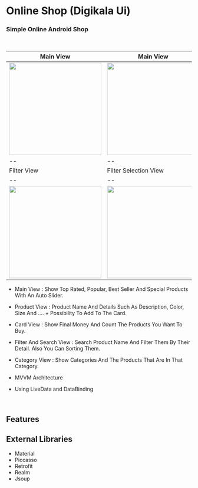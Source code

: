 # Online Shop (Digikala Ui)

### Simple Online Android Shop
<br>

| Main View | Main View | Product View |
|--|--|--|
| <img src="http://bayanbox.ir/download/7063447022322088354/Screenshot-1578397393.png" width=250px> | <img src="http://bayanbox.ir/download/3821864671374221911/Screenshot-1578397416.png" width=250px> | <img src="http://bayanbox.ir/download/6767551970765777325/Screenshot-1578397411.png" width=250px> |
|--|--|--|
| Filter View | Filter Selection View | Card View |
|--|--|--|
| <img src="http://bayanbox.ir/download/5131366637189830810/Screenshot-1578397463.png" width=250px> | <img src="http://bayanbox.ir/download/218147629852481318/Screenshot-1578397452.png" width=250px> | <img src="http://bayanbox.ir/download/7308403953659930390/Screenshot-1578397421.png" width=250px> |


 - Main View :  Show Top Rated, Popular, Best Seller And Special Products With An Auto Slider.
 - Product View :  Product Name And Details Such As Description, Color, Size And .... + Possibility To Add To The Card.
 - Card View :  Show Final Money And Count The Products You Want To Buy.
 - Filter And Search View : Search Product Name And Filter Them By Their Detail. Also You Can Sorting Them.
 - Category View : Show Categories And The Products That Are In That Category.
 
 - MVVM Architecture
 - Using LiveData and DataBinding

<br>

 ## Features
 
 ## External Libraries
 - Material
 - Piccasso
 - Retrofit
 - Realm
 - Jsoup
